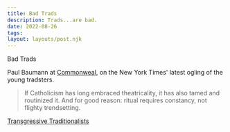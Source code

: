 ```yaml
---
title: Bad Trads
description: Trads...are bad.
date: 2022-08-26
tags:
layout: layouts/post.njk
---
```

Bad Trads

Paul Baumann at [Commonweal](https://www.commonweal.com), on the New York Times' latest ogling of the young tradsters.

> 	If Catholicism has long embraced theatricality, it has also tamed and routinized it. And for good reason: ritual requires constancy, not flighty trendsetting.

[Transgressive Traditionalists](https://www.commonwealmagazine.org/transgressive-traditionalists)
